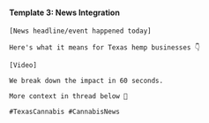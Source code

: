 #### Template 3: News Integration
```
[News headline/event happened today]

Here's what it means for Texas hemp businesses 👇

[Video]

We break down the impact in 60 seconds.

More context in thread below 🧵

#TexasCannabis #CannabisNews
```
